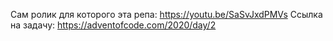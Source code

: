 Сам ролик для которого эта репа: https://youtu.be/SaSvJxdPMVs
Ссылка на задачу: https://adventofcode.com/2020/day/2
